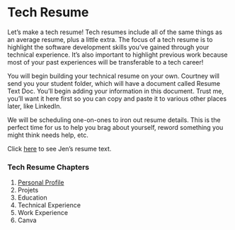# Tech Resume

Let’s make a tech resume! Tech resumes include all of the same things as an average resume, plus a little extra. The focus of a tech resume is to highlight the software development skills you’ve gained through your technical experience. It’s also important to highlight previous work because most of your past experiences will be transferable to a tech career! 

You will begin building your technical resume on your own. Courtney will send you your student folder, which will have a document called Resume Text Doc. You’ll begin adding your information in this document. Trust me, you’ll want it here first so you can copy and paste it to various other places later, like LinkedIn. 

We will be scheduling one-on-ones to iron out resume details. This is the perfect time for us to help you brag about yourself, reword something you might think needs help, etc. 

Click [here](https://docs.google.com/document/d/164kmGef9D-vU9bGbme7YeEmmRFDCmA2bM1Gkw_g8aHM/edit?usp=sharing) to see Jen’s resume text.

### Tech Resume Chapters

1. [Personal Profile](/personalprofile.md) 
2. Projets 
3. Education 
4. Technical Experience
5. Work Experience  
6. Canva
